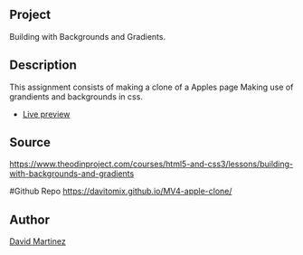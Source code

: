 ## Project
Building with Backgrounds and Gradients.

## Description
This assignment consists of making a clone of a Apples page Making use of grandients and backgrounds in css.

* [Live preview](https://davitomix.github.io/newsweek-clone-bootstrap/)

## Source
https://www.theodinproject.com/courses/html5-and-css3/lessons/building-with-backgrounds-and-gradients

#Github Repo
https://davitomix.github.io/MV4-apple-clone/


## Author
[David Martinez](https://github.com/davitomix) 
